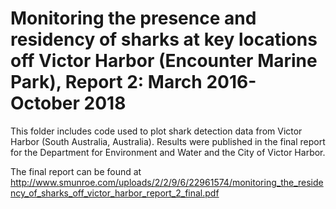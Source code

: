 # Monitoring the presence and residency of sharks at key locations off Victor Harbor (Encounter Marine Park), Report 2: March 2016-October 2018

This folder includes code used to plot shark detection data from Victor Harbor (South Australia, Australia). Results were published in the final report for the Department for Environment and Water and the City of Victor Harbor.

The final report can be found at http://www.smunroe.com/uploads/2/2/9/6/22961574/monitoring_the_residency_of_sharks_off_victor_harbor_report_2_final.pdf
